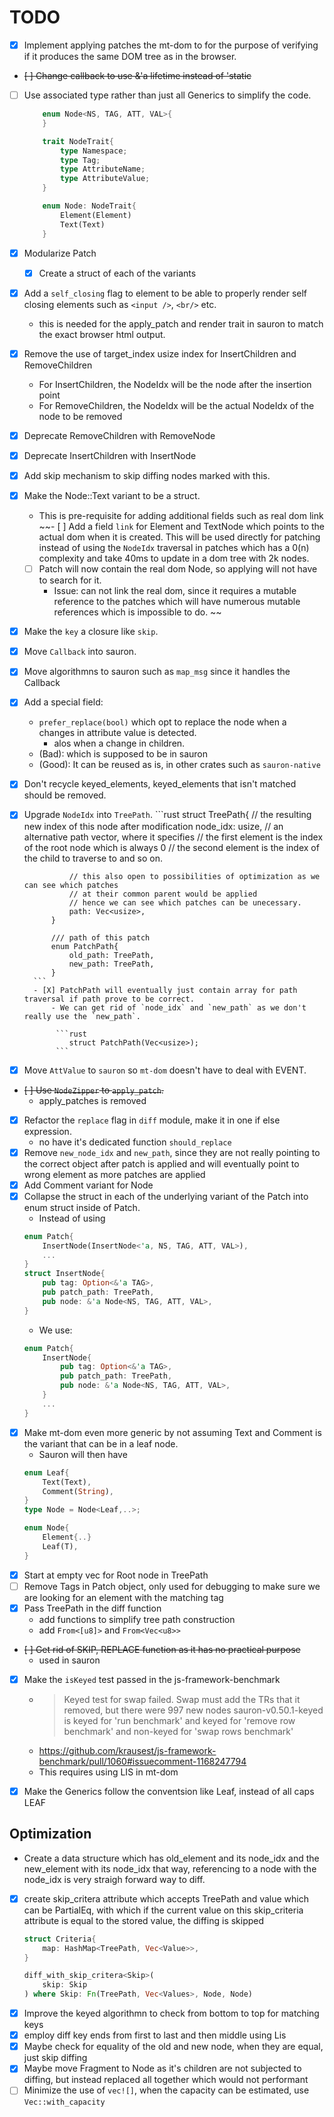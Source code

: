 # TODO
- [X] Implement applying patches the mt-dom to for the purpose of verifying
    if it produces the same DOM tree as in the browser.
- ~~[ ] Change callback to use &'a lifetime instead of 'static~~
- [ ] Use associated type rather than just all Generics to simplify the code.
    ```rust
        enum Node<NS, TAG, ATT, VAL>{
        }
    ```
    ```rust
        trait NodeTrait{
            type Namespace;
            type Tag;
            type AttributeName;
            type AttributeValue;
        }

        enum Node: NodeTrait{
            Element(Element)
            Text(Text)
        }


    ```
- [X] Modularize Patch
    - [X] Create a struct of each of the variants
- [X] Add a `self_closing` flag to element to be able to properly render self closing elements such as `<input />`, `<br/>` etc.
    - this is needed for the apply_patch and render trait in sauron to match the exact browser html output.
- [X] Remove the use of target_index usize index for InsertChildren and RemoveChildren
    - For InsertChildren, the NodeIdx will be the node after the insertion point
    - For RemoveChildren, the NodeIdx will be the actual NodeIdx of the node to be removed
- [X] Deprecate RemoveChildren with RemoveNode
- [X] Deprecate InsertChildren with InsertNode
- [X] Add skip mechanism to skip diffing nodes marked with this.
- [X] Make the Node::Text variant to be a struct.
    - This is pre-requisite for adding additional fields such as real dom link
~~- [ ] Add a field `link` for Element and TextNode which points
    to the actual dom when it is created. This will be used directly for patching
    instead of using the `NodeIdx` traversal in patches which has a 0(n) complexity
    and take 40ms to update in a dom tree with 2k nodes.
     - [ ] Patch will now contain the real dom Node, so applying will not have to search for it.
        - Issue: can not link the real dom, since it requires a mutable reference to the patches
        which will have numerous mutable references which is impossible to do.
~~
- [X] Make the `key` a closure like `skip`.
- [X] Move `Callback` into sauron.
- [X] Move algorithmns to sauron such as `map_msg` since it handles the Callback
- [X] Add a special field:
    - `prefer_replace(bool)` which opt to replace the node when a changes in attribute value is detected.
        - alos when a change in children.
    - (Bad): which is supposed to be in sauron
    - (Good): It can be reused as is, in other crates such as `sauron-native`
- [X] Don't recycle keyed_elements, keyed_elements that isn't matched should be removed.
- [X] Upgrade `NodeIdx` into `TreePath`.
        ```rust
            struct TreePath{
                // the resulting new index of this node after modification
                node_idx: usize,
                // an alternative path vector, where it specifies
                // the first element is the index of the root node which is always 0
                // the second element is the index of the child to traverse to and so on.

                // this also open to possibilities of optimization as we can see which patches
                // at their common parent would be applied
                // hence we can see which patches can be unecessary.
                path: Vec<usize>,
            }

            /// path of this patch
            enum PatchPath{
                old_path: TreePath,
                new_path: TreePath,
            }
        ```
        - [X] PatchPath will eventually just contain array for path traversal if path prove to be correct.
            - We can get rid of `node_idx` and `new_path` as we don't really use the `new_path`.

             ```rust
                struct PatchPath(Vec<usize>);
             ```
- [X] Move `AttValue` to `sauron` so `mt-dom` doesn't have to deal with EVENT.
- ~~[ ] Use `NodeZipper` to `apply_patch`.~~
    - apply_patches is removed
- [X] Refactor the `replace` flag in `diff` module, make it in one if else expression.
    - no have it's dedicated function `should_replace`
- [X] Remove `new_node_idx` and `new_path`, since they are not really pointing to the correct object after patch is applied
    and will eventually point to wrong element as more patches are applied
- [X] Add Comment variant for Node
- [X] Collapse the struct in each of the underlying variant of the Patch into enum struct inside of Patch.
    - Instead of using
    ```rust
    enum Patch{
        InsertNode(InsertNode<'a, NS, TAG, ATT, VAL>),
        ...
    }
    struct InsertNode{
        pub tag: Option<&'a TAG>,
        pub patch_path: TreePath,
        pub node: &'a Node<NS, TAG, ATT, VAL>,
    }
    ```
    - We use:
    ```rust
    enum Patch{
        InsertNode{
            pub tag: Option<&'a TAG>,
            pub patch_path: TreePath,
            pub node: &'a Node<NS, TAG, ATT, VAL>,
        }
        ...
    }
    ```
- [X] Make mt-dom even more generic by not assuming Text and Comment is the variant that can be in a leaf node.
    - Sauron will then have
    ```rust
    enum Leaf{
        Text(Text),
        Comment(String),
    }
    type Node = Node<Leaf,..>;
    ```
    ```rust
    enum Node{
        Element{..}
        Leaf(T),
    }
    ```
- [X] Start at empty vec for Root node in TreePath
- [ ] Remove Tags in Patch object, only used for debugging to make sure we are looking for an element with the matching tag
- [X] Pass TreePath in the diff function
    - add functions to simplify tree path construction
    - add `From<[u8]>` and `From<Vec<u8>>`
- ~~[ ] Get rid of SKIP, REPLACE function as it has no practical purpose~~
    - used in sauron
- [X] Make the `isKeyed` test passed in the js-framework-benchmark
    - > Keyed test for swap failed. Swap must add the TRs that it removed, but there were 997 new nodes
sauron-v0.50.1-keyed is keyed for 'run benchmark' and keyed for 'remove row benchmark' and non-keyed for 'swap rows benchmark'
    - https://github.com/krausest/js-framework-benchmark/pull/1060#issuecomment-1168247794
    - This requires using LIS in mt-dom
- [X] Make the Generics follow the conventsion like Leaf, instead of all caps LEAF


## Optimization
- Create a data structure which has old_element and its node_idx and the new_element with its node_idx
 that way, referencing to a node with the node_idx is very straigh forward way to diff.
- [X] create skip_critera attribute which accepts TreePath and value which can be PartialEq, with which
if the current value on this skip_criteria attribute is equal to the stored value, the diffing is skipped
    ```rust
    struct Criteria{
        map: HashMap<TreePath, Vec<Value>>,
    }

    diff_with_skip_critera<Skip>(
        skip: Skip
    ) where Skip: Fn(TreePath, Vec<Values>, Node, Node)
    ```
- [X] Improve the keyed algorithmn to check from bottom to top for matching keys
- [X] employ diff key ends from first to last and then middle using Lis
- [X] Maybe check for equality of the old and new node, when they are equal, just skip diffing
- [x] Maybe move Fragment to Node as it's children are not subjected to diffing, but instead replaced all together which would not performant
- [ ] Minimize the use of `vec![]`, when the capacity can be estimated, use `Vec::with_capacity`
